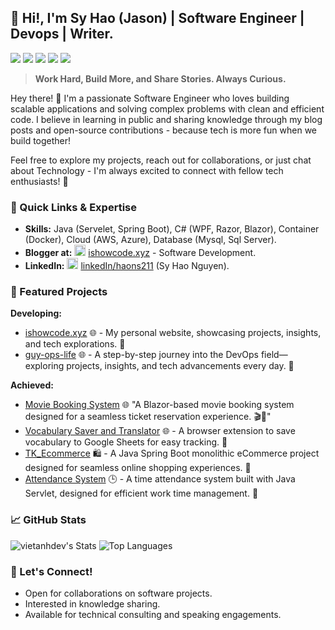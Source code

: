 ## 👋 Hi!, I'm Sy  Hao (Jason) | Software Engineer | Devops  | Writer.

![](https://img.shields.io/badge/Spring%20Boot-6DB33F?style=for-the-badge&logo=springboot&logoColor=white)
![](https://img.shields.io/badge/.NET-512BD4?style=for-the-badge&logo=dotnet&logoColor=white)
![](https://img.shields.io/badge/MySQL-4479A1?style=for-the-badge&logo=mysql&logoColor=white)
![](https://img.shields.io/badge/Docker-2496ED?style=for-the-badge&logo=docker&logoColor=white)
<img src="https://komarev.com/ghpvc/?username=haons211"> 

> **Work Hard, Build More, and Share Stories. Always Curious.**

Hey there! 👋 I'm a passionate Software Engineer who loves building scalable applications and solving complex problems with clean and efficient code.  I believe in learning in public and sharing knowledge through my blog posts and open-source contributions - because tech is more fun when we build together!  

Feel free to explore my projects, reach out for collaborations, or just chat about Technology - I'm always excited to connect with fellow tech enthusiasts! 🚀

### 🎯 Quick Links & Expertise

- **Skills:** Java (Servelet, Spring Boot), C# (WPF, Razor, Blazor), Container (Docker), Cloud (AWS, Azure), Database (Mysql, Sql Server).
- **Blogger at:** <a href="https://www.vietanh.dev" target="_blank"><img src="https://github.com/user-attachments/assets/6803c7be-f0de-459f-afc9-f73fb69992f5" width="18px"/></a> [ishowcode.xyz](https://ishowcodee.xyz/) - Software Development.
- **LinkedIn:** <a href="https://www.linkedin.com/in/vietanhdev/" target="_blank"><img src="https://github.com/user-attachments/assets/c7f85e0a-a6a2-457f-8e9c-3b58e9a116a2" width="18px"/></a> [linkedIn/haons211](https://www.linkedin.com/in/haons211/) (Sy Hao  Nguyen).

### 🚀 Featured Projects

**Developing:**
- [ishowcode.xyz](https://github.com/vietanhdev/anylabeling) 🌐 - My personal website, showcasing projects, insights, and tech explorations. 🚀
- [guy-ops-life](https://github.com/haons211/guy-ops-life) 🌐 - A step-by-step journey into the DevOps field—exploring projects, insights, and tech advancements every day. 🚀

**Achieved:**
- [Movie Booking System](https://github.com/linhpksw/movie-ticket-booking-system) 🌐 "A Blazor-based movie booking system designed for a seamless ticket reservation experience. 🎬🚀"
- [Vocabulary Saver and Translator](https://github.com/haons211/vocab-save-browser-extension) 🌐 - A browser extension to save vocabulary to Google Sheets for easy tracking. 🚀 
- [TK_Ecommerce](https://github.com/haons211/TK_Ecommerce) 🛍️ - A Java Spring Boot monolithic eCommerce project designed for seamless online shopping experiences. 🚀 
- [Attendance System](https://github.com/haons211/AttendanceSWP391) 🕒 - A time attendance system built with Java Servlet, designed for efficient work time management. 🚀 
### 📈 GitHub Stats

![vietanhdev's Stats](https://github-readme-stats.vercel.app/api?username=haons211&theme=default&show_icons=true&hide_border=false&count_private=true)
![Top Languages](https://github-readme-stats.vercel.app/api/top-langs/?username=haons211&layout=compact&theme=default&hide_border=false)

### 🤝 Let's Connect!
- Open for collaborations on software projects.
- Interested in knowledge sharing.
- Available for technical consulting and speaking engagements.

